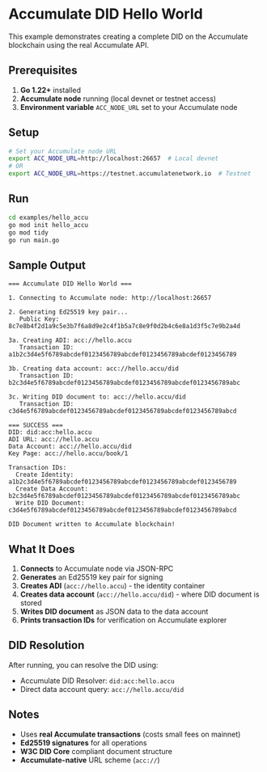 # Accumulate DID Hello World

This example demonstrates creating a complete DID on the Accumulate blockchain using the real Accumulate API.

## Prerequisites

1. **Go 1.22+** installed
2. **Accumulate node** running (local devnet or testnet access)
3. **Environment variable** `ACC_NODE_URL` set to your Accumulate node

## Setup

```bash
# Set your Accumulate node URL
export ACC_NODE_URL=http://localhost:26657  # Local devnet
# OR
export ACC_NODE_URL=https://testnet.accumulatenetwork.io  # Testnet
```

## Run

```bash
cd examples/hello_accu
go mod init hello_accu
go mod tidy
go run main.go
```

## Sample Output

```
=== Accumulate DID Hello World ===

1. Connecting to Accumulate node: http://localhost:26657

2. Generating Ed25519 key pair...
   Public Key: 8c7e8b4f2d1a9c5e3b7f6a8d9e2c4f1b5a7c8e9f0d2b4c6e8a1d3f5c7e9b2a4d

3a. Creating ADI: acc://hello.accu
   Transaction ID: a1b2c3d4e5f6789abcdef0123456789abcdef0123456789abcdef0123456789

3b. Creating data account: acc://hello.accu/did
   Transaction ID: b2c3d4e5f6789abcdef0123456789abcdef0123456789abcdef0123456789abc

3c. Writing DID document to: acc://hello.accu/did
   Transaction ID: c3d4e5f6789abcdef0123456789abcdef0123456789abcdef0123456789abcd

=== SUCCESS ===
DID: did:acc:hello.accu
ADI URL: acc://hello.accu
Data Account: acc://hello.accu/did
Key Page: acc://hello.accu/book/1

Transaction IDs:
  Create Identity: a1b2c3d4e5f6789abcdef0123456789abcdef0123456789abcdef0123456789
  Create Data Account: b2c3d4e5f6789abcdef0123456789abcdef0123456789abcdef0123456789abc
  Write DID Document: c3d4e5f6789abcdef0123456789abcdef0123456789abcdef0123456789abcd

DID Document written to Accumulate blockchain!
```

## What It Does

1. **Connects** to Accumulate node via JSON-RPC
2. **Generates** an Ed25519 key pair for signing
3. **Creates ADI** (`acc://hello.accu`) - the identity container
4. **Creates data account** (`acc://hello.accu/did`) - where DID document is stored
5. **Writes DID document** as JSON data to the data account
6. **Prints transaction IDs** for verification on Accumulate explorer

## DID Resolution

After running, you can resolve the DID using:
- Accumulate DID Resolver: `did:acc:hello.accu`
- Direct data account query: `acc://hello.accu/did`

## Notes

- Uses **real Accumulate transactions** (costs small fees on mainnet)
- **Ed25519 signatures** for all operations
- **W3C DID Core** compliant document structure
- **Accumulate-native** URL scheme (`acc://`)